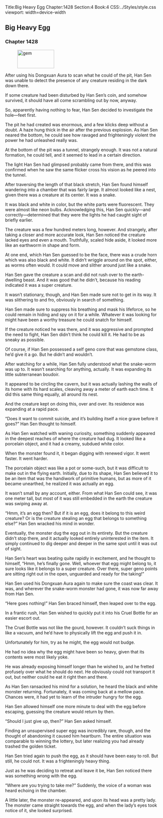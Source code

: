 Title:Big Heavy Egg 
Chapter:1428 
Section:4 
Book:4 
CSS:../Styles/style.css 
viewport: width=device-width
  
## Big Heavy Egg
### Chapter 1428 
<figure>
	<img src="../Images/gem.gif" alt="gem" id="gem" width="120" height="60" />
</figure>
  

  
  After using his Dongxuan Aura to scan what he could of the pit, Han Sen was unable to detect the presence of any creature residing in the dark down there.

If some creature had been disturbed by Han Sen’s coin, and somehow survived, it should have all come scrambling out by now, anyway.

So, apparently having nothing to fear, Han Sen decided to investigate the hole—feet first.

The pit he had created was enormous, and a few klicks deep without a doubt. A haze hung thick in the air after the previous explosion. As Han Sen neared the bottom, he could see how ravaged and frighteningly violent the power he had unleashed really was.

At the bottom of the pit was a tunnel, strangely enough. It was not a natural formation, he could tell, and it seemed to lead in a certain direction.

The light Han Sen had glimpsed probably came from there, and this was confirmed when he saw the same flicker cross his vision as he peered into the tunnel.

After traversing the length of that black stretch, Han Sen found himself wandering into a chamber that was fairly large. It almost looked like a nest, given there was a creature at its center. It was a snake.

It was black and white in color, but the white parts were fluorescent. They were almost like neon bulbs. Acknowledging this, Han Sen quickly—and correctly—determined that they were the lights he had caught sight of briefly earlier.

The creature was a few hundred meters long, however. And strangely, after taking a closer and more accurate look, Han Sen noticed the creature lacked eyes and even a mouth. Truthfully, scaled hide aside, it looked more like an earthworm in shape and form.

At one end, which Han Sen guessed to be the face, there was a crude horn which was also black and white. It didn’t wriggle around on the spot, either, as worms often would. It could move and slither around just like a snake.

Han Sen gave the creature a scan and did not rush over to the earth-dwelling beast. And it was good that he didn’t, because his reading indicated it was a super creature.

It wasn’t stationary, though, and Han Sen made sure not to get in its way. It was slithering to and fro, obviously in search of something.

Han Sen made sure to suppress his breathing and mask his lifeforce, so he could remain in hiding and spy on it for a while. Whatever it was looking for might have been a worthy treasure he could snatch for himself.

If the creature noticed he was there, and it was aggressive and prompted the need to fight, Han Sen didn’t think he could kill it. He had to be as sneaky as possible.

Of course, if Han Sen possessed a self geno core that was gemstone class, he’d give it a go. But he didn’t and wouldn’t.

After watching for a while, Han Sen fully understood what the snake-worm was up to. It wasn’t searching for anything, actually. It was expanding its little subterranean boudoir.

It appeared to be circling the cavern, but it was actually lashing the walls of its home with its hard scales, cleaving away a meter of earth each time. It did this same thing equally, all around its nest.

And the creature kept on doing this, over and over. Its residence was expanding at a rapid pace.

“Does it want to commit suicide, and it’s building itself a nice grave before it goes?” Han Sen thought to himself.

As Han Sen watched with waning curiosity, something suddenly appeared in the deepest reaches of where the creature had dug. It looked like a porcelain object, and it had a creamy, subdued white color.

When the monster found it, it began digging with renewed vigor. It went faster. It went harder.

The porcelain object was like a pot or some-such, but it was difficult to make out in the flying earth. Initially, due to its shape, Han Sen believed it to be an item that was the handiwork of primitive humans, but as more of it became unearthed, he realized it was actually an egg.

It wasn’t small by any account, either. From what Han Sen could see, it was one meter tall, but most of it was still embedded in the earth the creature was swiping away at.

“Hmm, it’s an egg then? But if it is an egg, does it belong to this weird creature? Or is the creature stealing an egg that belongs to something else?” Han Sen wracked his mind in wonder.

Eventually, the monster dug the egg out in its entirety. But the creature didn’t stop there, and it actually looked entirely uninterested in the item. It simply continued to dig deeper and deeper in the same spot until it was out of sight.

Han Sen’s heart was beating quite rapidly in excitement, and he thought to himself, “Hmm, he’s finally gone. Well, whoever that egg might belong to, it sure looks like it belongs to a super creature. Over there, super geno points are sitting right out in the open, unguarded and ready for the taking!”

Han Sen used his Dongxuan Aura again to make sure the coast was clear. It was, and wherever the snake-worm monster had gone, it was now far away from Han Sen.

“Here goes nothing!” Han Sen braced himself, then leaped over to the egg.

In a frantic rush, Han Sen wished to quickly put it into his Cruel Bottle for an easier escort out.

The Cruel Bottle was not like the gourd, however. It couldn’t suck things in like a vacuum, and he’d have to physically lift the egg and push it in.

Unfortunately for him, try as he might, the egg would not budge.

He had no idea why the egg might have been so heavy, given that its contents were most likely yoke.

He was already exposing himself longer than he wished to, and he fretted profusely over what he should do next. He obviously could not transport it out, but neither could he eat it right then and there.

As Han Sen ransacked his mind for a solution, he heard the black and white monster returning. Fortunately, it was coming back at a mellow pace. Chances were, it had yet to learn of the intruder hungry for the egg.

Han Sen allowed himself one more minute to deal with the egg before escaping, guessing the creature would return by then.

“Should I just give up, then?” Han Sen asked himself.

Finding an unsupervised super egg was incredibly rare, though, and the thought of abandoning it caused him heartburn. The entire situation was comparable to winning the lottery, but later realizing you had already trashed the golden ticket.

Han Sen tried again to push the egg, as it should have been easy to roll. But still, he could not. It was a frighteningly heavy thing.

Just as he was deciding to retreat and leave it be, Han Sen noticed there was something wrong with the egg.

“Where are you trying to take me?” Suddenly, the voice of a woman was heard echoing in the chamber.

A little later, the monster re-appeared, and upon its head was a pretty lady. The monster came straight towards the egg, and when the lady’s eyes took notice of it, she looked surprised.
